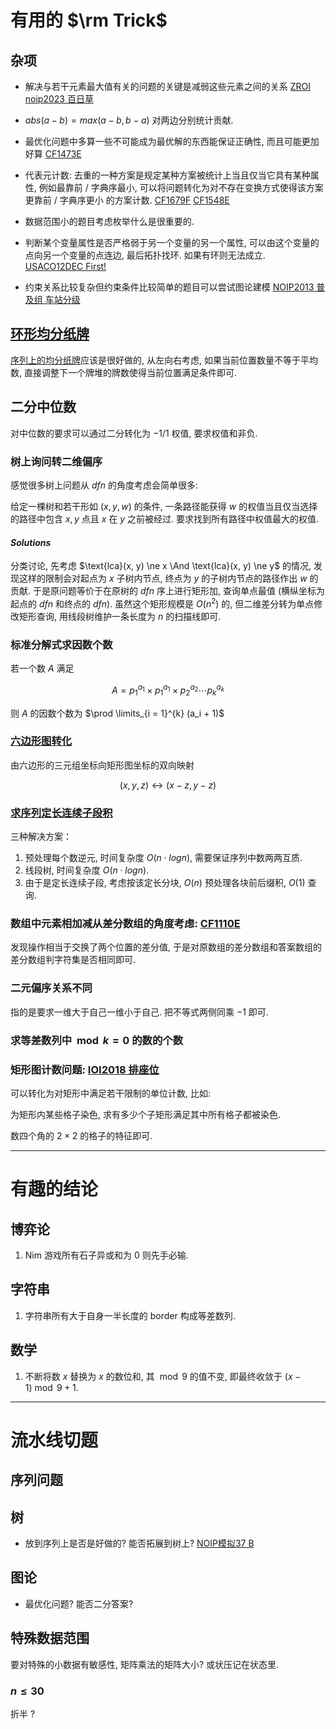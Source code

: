 # 有用的 $\rm Trick$

## 杂项

- 解决与若干元素最大值有关的问题的关键是减弱这些元素之间的关系 [ZROI noip2023 百日草](http://www.zhengruioi.com/contest/1465/problem/2721)

- $abs(a - b) = max(a - b, b - a)$ 对两边分别统计贡献. 

- 最优化问题中多算一些不可能成为最优解的东西能保证正确性, 而且可能更加好算 [CF1473E](https://codeforces.com/problemset/problem/1473/E)

- 代表元计数: 去重的一种方案是规定某种方案被统计上当且仅当它具有某种属性, 例如最靠前 / 字典序最小, 可以将问题转化为对不存在变换方式使得该方案更靠前 / 字典序更小 的方案计数. [CF1679F](https://codeforces.com/problemset/problem/1679/F) [CF1548E](https://codeforces.com/problemset/problem/1548/E)

- 数据范围小的题目考虑枚举什么是很重要的. 

- 判断某个变量属性是否严格弱于另一个变量的另一个属性, 可以由这个变量的点向另一个变量的点连边, 最后拓扑找环. 如果有环则无法成立. [USACO12DEC First! ](https://www.luogu.com.cn/problem/P3065)

- 约束关系比较复杂但约束条件比较简单的题目可以尝试图论建模 [NOIP2013 普及组 车站分级](https://www.luogu.com.cn/problem/P1983)

## [环形均分纸牌](https://www.luogu.com.cn/problem/P2512)

[序列上的均分纸牌](https://www.luogu.com.cn/problem/P1031)应该是很好做的, 从左向右考虑, 如果当前位置数量不等于平均数, 直接调整下一个牌堆的牌数使得当前位置满足条件即可. 

## 二分中位数

对中位数的要求可以通过二分转化为 $-1 / 1$ 权值, 要求权值和非负. 

### 树上询问转二维偏序

感觉很多树上问题从 $dfn$ 的角度考虑会简单很多: 

给定一棵树和若干形如 $(x, y, w)$ 的条件, 一条路径能获得 $w$ 的权值当且仅当选择的路径中包含 $x, y$ 点且 $x$ 在 $y$ 之前被经过. 要求找到所有路径中权值最大的权值. 

#### $Solutions$

分类讨论, 先考虑 $\text{lca}(x, y) \ne x \And \text{lca}(x, y) \ne y$ 的情况, 发现这样的限制会对起点为 $x$ 子树内节点, 终点为 $y$ 的子树内节点的路径作出 $w$ 的贡献. 于是原问题等价于在原树的 $dfn$ 序上进行矩形加, 查询单点最值 (横纵坐标为起点的 $dfn$ 和终点的 $dfn$). 虽然这个矩形规模是 $O(n^2)$ 的, 但二维差分转为单点修改矩形查询, 用线段树维护一条长度为 $n$ 的扫描线即可. 

### 标准分解式求因数个数

若一个数 $A$ 满足

$$A = p_1^{a_1} \times p_1^{a_1} \times p_2^{a_2} \cdots p_k^{a_k}$$

则 $A$ 的因数个数为 $\prod \limits_{i = 1}^{k} (a_i + 1)$

### [六边形图转化](https://www.luogu.com.cn/problem/P5458)

由六边形的三元组坐标向矩形图坐标的双向映射

$$(x, y, z) \longleftrightarrow  (x - z, y - z)$$

### [求序列定长连续子段积](https://sjzezoj.com/problem/779)

三种解决方案：

1. 预处理每个数逆元, 时间复杂度 $O(n \cdot logn)$, 需要保证序列中数两两互质. 
2. 线段树, 时间复杂度 $O(n \cdot logn)$. 
3. 由于是定长连续子段, 考虑按该定长分块, $O(n)$ 预处理各块前后缀积, $O(1)$ 查询. 

### 数组中元素相加减从差分数组的角度考虑: [CF1110E](https://www.luogu.com.cn/problem/CF1110E)

发现操作相当于交换了两个位置的差分值, 于是对原数组的差分数组和答案数组的差分数组判字符集是否相同即可. 

### 二元偏序关系不同

指的是要求一维大于自己一维小于自己. 把不等式两侧同乘 $-1$ 即可. 

### 求等差数列中 $\bmod k = 0$ 的数的个数


### 矩形图计数问题: [IOI2018 排座位](https://uoj.ac/problem/406)

可以转化为对矩形中满足若干限制的单位计数, 比如: 

为矩形内某些格子染色, 求有多少个子矩形满足其中所有格子都被染色. 

数四个角的 $2 \times 2$ 的格子的特征即可. 

--------------------

# 有趣的结论

## 博弈论

1. Nim 游戏所有石子异或和为 $0$ 则先手必输. 


## 字符串

1. 字符串所有大于自身一半长度的 border 构成等差数列. 

## 数学

1. 不断将数 $x$ 替换为 $x$ 的数位和, 其 $\bmod 9$ 的值不变, 即最终收敛于 $(x - 1) \bmod 9 + 1$. 


--------------------

# 流水线切题

## 序列问题

## 树

- 放到序列上是否是好做的? 能否拓展到树上? [NOIP模拟37 B](http://www.nfls.com.cn:10611/contest/1015/problem/2)

## 图论

- 最优化问题? 能否二分答案? 

## 特殊数据范围

要对特殊的小数据有敏感性, 矩阵乘法的矩阵大小? 或状压记在状态里. 

### $n \le 30$

折半 ?